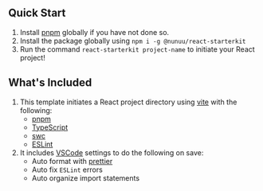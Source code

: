 ## Quick Start

1. Install [pnpm](https://pnpm.io/installation) globally if you have not done so.
2. Install the package globally using `npm i -g @nunuu/react-starterkit`
3. Run the command `react-starterkit project-name` to initiate your React project!

## What's Included

1. This template initiates a React project directory using [vite](https://vitejs.dev/) with the following:
   - [pnpm](https://pnpm.io/)
   - [TypeScript](https://www.typescriptlang.org/)
   - [swc](https://swc.rs/)
   - [ESLint](https://eslint.org/)
2. It includes [VSCode](https://code.visualstudio.com/) settings to do the following on save:
   - Auto format with [prettier](https://prettier.io/)
   - Auto fix `ESLint` errors
   - Auto organize import statements
